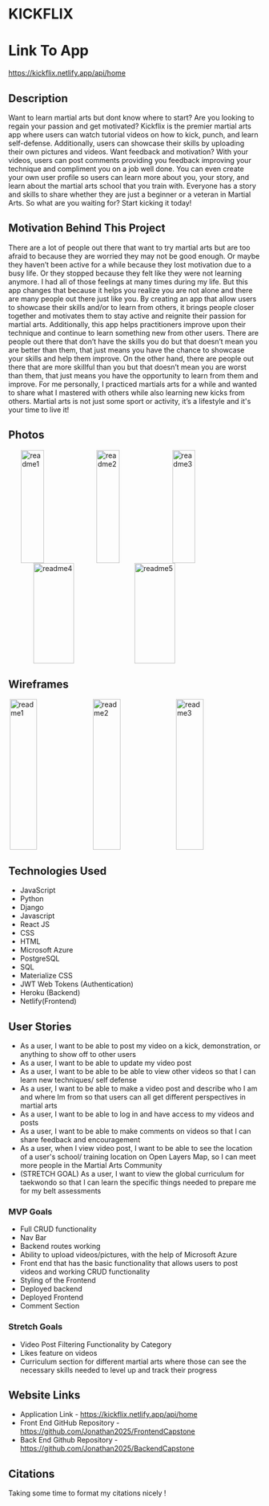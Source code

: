 # KICKFLIX

# Link To App
https://kickflix.netlify.app/api/home

## Description
Want to learn martial arts but dont know where to start? Are you looking to regain your passion and get motivated? Kickflix is the premier martial arts app where users can watch tutorial videos on how to kick, punch, and learn self-defense. Additionally, users can showcase their skills by uploading their own pictures and videos. Want feedback and motivation? With your videos, users can post comments providing you feedback improving your technique and compliment you on a job well done. You can even create your own user profile so users can learn more about you, your story, and learn about the martial arts school that you train with. Everyone has a story and skills to share whether they are just a beginner or a veteran in Martial Arts. So what are you waiting for? Start kicking it today!

## Motivation Behind This Project
There are a lot of people out there that want to try martial arts but are too afraid to because they are worried they may not be good enough. Or maybe they haven’t been active for a while because they lost motivation due to a busy life. Or they stopped because they felt like they were not learning anymore. I had all of those feelings at many times during my life. But this app changes that because it helps you realize you are not alone and there are many people out there just like you. By creating an app that allow  users to showcase their skills and/or to learn from others, it brings people closer together and motivates them to stay active and reignite their passion for martial arts. Additionally, this app helps practitioners improve upon their technique and continue to learn something new from other users. There are people out there that don’t have the skills you do but that doesn’t mean you are better than them, that just means you have the chance to showcase your skills and help them improve. On the other hand, there are people out there that are more skillful than you but that doesn’t mean you are worst than them, that just means you have the opportunity to learn from them and improve.
For me personally, I practiced martials arts for a while and wanted to share what I mastered with others while also learning new kicks from others. Martial arts is not just some sport or activity, it’s a lifestyle and it's your time to live it!


## Photos
<div style="display:flex;justify-content:center;">
  <img style="width:30%;height:225px;" alt="readme1" src="https://github.com/Jonathan2025/FrontendCapstone/assets/118234157/e6cd294a-4a47-4f54-9473-7aa815972fb2">
  <img style="width:30%;height:225px;" alt="readme2" src="https://github.com/Jonathan2025/FrontendCapstone/assets/118234157/69bf8e07-49a7-4f6a-a80a-0c579b3735db">
  <img style="width:30%;height:225px;" alt="readme3" src="https://github.com/Jonathan2025/FrontendCapstone/assets/118234157/daf48909-0020-42e4-b411-656036b5e3a1">
 </div>
 <div style="display:flex;justify-content:center;">
  <img style="width:40%;height:200px;" alt="readme4" src="https://github.com/Jonathan2025/FrontendCapstone/assets/118234157/4f3f87d5-56d4-4621-8417-92792228a0d1">
  <img style="width:40%;height:200px;" alt="readme5" src="https://github.com/Jonathan2025/FrontendCapstone/assets/118234157/2dd40c43-d30d-4586-9ea9-cf7994c8c635">
</div>

## Wireframes
<div style="display:flex;justify-content:center;">
  <img style="width:33%;height:300px;" alt="readme1" src="https://github.com/Jonathan2025/FrontendCapstone/assets/118234157/3e2e63af-cb2a-4d63-a31d-1b4cc8a293f6">
  <img style="width:33%;height:300px;" alt="readme2" src="https://github.com/Jonathan2025/FrontendCapstone/assets/118234157/436f9412-b904-4d36-b8b5-8a58ae72d28c">
  <img style="width:33%;height:300px;" alt="readme3" src="https://github.com/Jonathan2025/FrontendCapstone/assets/118234157/2f3d6ca5-c94b-4ddd-97b8-ff4c7cdb5c00">
</div>



## Technologies Used
* JavaScript
* Python 
* Django 
* Javascript 
* React JS
* CSS
* HTML
* Microsoft Azure 
* PostgreSQL
* SQL
* Materialize CSS
* JWT Web Tokens (Authentication)
* Heroku (Backend)
* Netlify(Frontend)



## User Stories
* As a user, I want to be able to post my video on a kick, demonstration, or anything to show off to other users
* As a user, I want to be able to update my video post
* As a user, I want to be able to be able to view other videos so that I can learn new techniques/ self defense
* As a user, I want to be able to make a video post and describe who I am and where Im from so that users can all get different perspectives in martial arts
* As a user, I want to be able to log in and have access to my videos and posts
* As a user, I want to be able to make comments on videos so that I can share feedback and encouragement
* As a user, when I view video post, I want to be able to see the location of a user's school/ training location on Open Layers Map, so I can meet more people in the Martial Arts Community
* (STRETCH GOAL) As a user, I want to view the global curriculum for taekwondo so that I can learn the specific things needed to prepare me for my belt assessments




### MVP Goals
* Full CRUD functionality
* Nav Bar 
* Backend routes working
* Ability to upload videos/pictures, with the help of Microsoft Azure
* Front end that has the basic functionality that allows users to post videos and working CRUD functionality
* Styling of the Frontend
* Deployed backend
* Deployed Frontend
* Comment Section



### Stretch Goals
* Video Post Filtering Functionality by Category
* Likes feature on videos 
* Curriculum section for different martial arts where those can see the necessary skills needed to level up and track their progress



## Website Links
* Application Link - https://kickflix.netlify.app/api/home
* Front End GitHub Repository - https://github.com/Jonathan2025/FrontendCapstone
* Back End Github Repository - https://github.com/Jonathan2025/BackendCapstone



## Citations
Taking some time to format my citations nicely !


